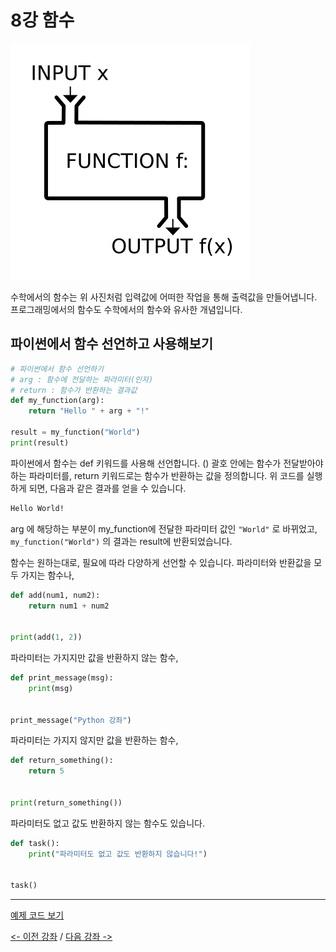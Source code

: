 # 8강 함수
![function image](./Function_machine2.svg)

수학에서의 함수는 위 사진처럼 입력값에 어떠한 작업을 통해 출력값을 만들어냅니다.
프로그래밍에서의 함수도 수학에서의 함수와 유사한 개념입니다.

## 파이썬에서 함수 선언하고 사용해보기
```python
# 파이썬에서 함수 선언하기
# arg : 함수에 전달하는 파라미터(인자)
# return : 함수가 반환하는 결과값
def my_function(arg):
    return "Hello " + arg + "!"

result = my_function("World")
print(result)
```
파이썬에서 함수는 def 키워드를 사용해 선언합니다.
() 괄호 안에는 함수가 전달받아야 하는 파라미터를,
return 키워드로는 함수가 반환하는 값을 정의합니다.
위 코드를 실행하게 되면, 다음과 같은 결과를 얻을 수 있습니다.
```css
Hello World!
```
arg 에 해당하는 부분이 my_function에 전달한 파라미터 값인 `"World"` 로 바뀌었고, `my_function("World")` 의 결과는 result에 반환되었습니다.

함수는 원하는대로, 필요에 따라 다양하게 선언할 수 있습니다.
파라미터와 반환값을 모두 가지는 함수나,
```py
def add(num1, num2):
    return num1 + num2


print(add(1, 2))
```
파라미터는 가지지만 값을 반환하지 않는 함수,
```py
def print_message(msg):
    print(msg)


print_message("Python 강좌")
```
파라미터는 가지지 않지만 값을 반환하는 함수,
```py
def return_something():
    return 5


print(return_something())
```
파라미터도 없고 값도 반환하지 않는 함수도 있습니다.
```py
def task():
    print("파라미터도 없고 값도 반환하지 않습니다!")


task()
```

***

[예제 코드 보기](./function.py)

[<- 이전 강좌](../07-loops/README.md) /
[다음 강좌 ->](../01-Basics_Practice/README.md)
